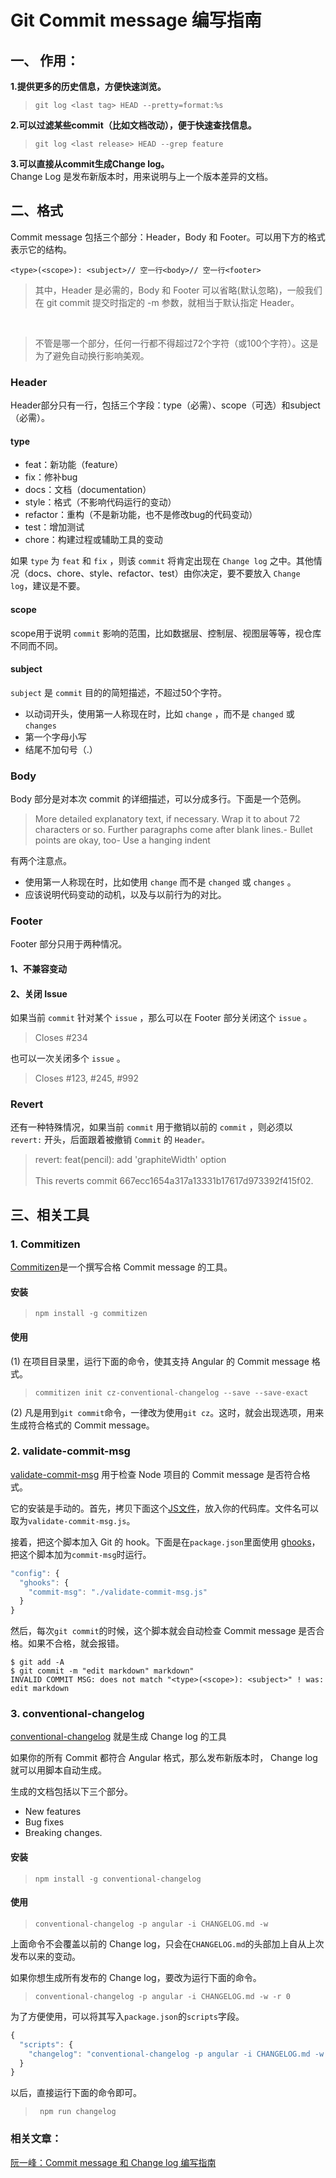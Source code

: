  
#  Git Commit message 编写指南

## 一、 作用：
**1.提供更多的历史信息，方便快速浏览。**
>`git log <last tag> HEAD --pretty=format:%s`

**2.可以过滤某些commit（比如文档改动），便于快速查找信息。**  
>`git log <last release> HEAD --grep feature`

**3.可以直接从commit生成Change log。**  
Change Log 是发布新版本时，用来说明与上一个版本差异的文档。

## 二、格式

Commit message 包括三个部分：Header，Body 和 Footer。可以用下方的格式表示它的结构。

`<type>(<scope>): <subject>// 空一行<body>// 空一行<footer>`
>其中，Header 是必需的，Body 和 Footer 可以省略(默认忽略)，一般我们在 git commit 提交时指定的 -m 参数，就相当于默认指定 Header。
<br/>

>不管是哪一个部分，任何一行都不得超过72个字符（或100个字符）。这是为了避免自动换行影响美观。

### Header

Header部分只有一行，包括三个字段：type（必需）、scope（可选）和subject（必需）。

#### type
- feat：新功能（feature）
- fix：修补bug
- docs：文档（documentation）
- style：格式（不影响代码运行的变动）
- refactor：重构（不是新功能，也不是修改bug的代码变动）
- test：增加测试
- chore：构建过程或辅助工具的变动

如果 `type` 为 `feat` 和 `fix` ，则该 `commit` 将肯定出现在 `Change log` 之中。其他情况（docs、chore、style、refactor、test）由你决定，要不要放入 `Change log`，建议是不要。

#### scope
scope用于说明 `commit` 影响的范围，比如数据层、控制层、视图层等等，视仓库不同而不同。

#### subject
`subject` 是 `commit` 目的的简短描述，不超过50个字符。

- 以动词开头，使用第一人称现在时，比如 `change` ，而不是 `changed` 或 `changes`
- 第一个字母小写
- 结尾不加句号（.）

### Body
Body 部分是对本次 commit 的详细描述，可以分成多行。下面是一个范例。
>More detailed explanatory text, if necessary. Wrap it to about 72 characters or so. Further paragraphs come after blank lines.- Bullet points are okay, too- Use a hanging indent

有两个注意点。
- 使用第一人称现在时，比如使用 `change` 而不是 `changed` 或 `changes` 。
- 应该说明代码变动的动机，以及与以前行为的对比。

### Footer
Footer 部分只用于两种情况。

#### 1、不兼容变动
#### 2、关闭 Issue
如果当前 `commit` 针对某个 `issue` ，那么可以在 Footer 部分关闭这个 `issue` 。
>Closes #234

也可以一次关闭多个 `issue` 。
>Closes #123, #245, #992

### Revert
还有一种特殊情况，如果当前 `commit` 用于撤销以前的 `commit` ，则必须以 `revert:` 开头，后面跟着被撤销 `Commit` 的 `Header。`
>revert: feat(pencil): add 'graphiteWidth' option<br/><br/>
This reverts commit 667ecc1654a317a13331b17617d973392f415f02.

## 三、相关工具

### 1. Commitizen
[Commitizen](https://github.com/commitizen/cz-cli)是一个撰写合格 Commit message 的工具。

#### 安装
>`npm install -g commitizen`

#### 使用
(1) 在项目目录里，运行下面的命令，使其支持 Angular 的 Commit message 格式。
>`commitizen init cz-conventional-changelog --save --save-exact`

(2) 凡是用到`git commit`命令，一律改为使用`git cz`。这时，就会出现选项，用来生成符合格式的 Commit message。

### 2. validate-commit-msg
[validate-commit-msg](https://github.com/conventional-changelog-archived-repos/validate-commit-msg) 用于检查 Node 项目的 Commit message 是否符合格式。

它的安装是手动的。首先，拷贝下面这个[JS文件](https://github.com/kentcdodds/validate-commit-msg/blob/master/index.js)，放入你的代码库。文件名可以取为`validate-commit-msg.js`。  

接着，把这个脚本加入 Git 的 hook。下面是在`package.json`里面使用 [ghooks](https://www.npmjs.com/package/ghooks)，把这个脚本加为`commit-msg`时运行。
```js
"config": {
  "ghooks": {
    "commit-msg": "./validate-commit-msg.js"
  }
}
```
然后，每次`git commit`的时候，这个脚本就会自动检查 Commit message 是否合格。如果不合格，就会报错。

```
$ git add -A 
$ git commit -m "edit markdown" markdown" 
INVALID COMMIT MSG: does not match "<type>(<scope>): <subject>" ! was: edit markdown
```

### 3. conventional-changelog 
[conventional-changelog](https://github.com/conventional-changelog/conventional-changelog) 就是生成 Change log 的工具

如果你的所有 Commit 都符合 Angular 格式，那么发布新版本时， Change log 就可以用脚本自动生成。

生成的文档包括以下三个部分。
- New features
- Bug fixes
- Breaking changes.

#### 安装
>`npm install -g conventional-changelog`
#### 使用
>`conventional-changelog -p angular -i CHANGELOG.md -w`

上面命令不会覆盖以前的 Change log，只会在`CHANGELOG.md`的头部加上自从上次发布以来的变动。

如果你想生成所有发布的 Change log，要改为运行下面的命令。
>`conventional-changelog -p angular -i CHANGELOG.md -w -r 0`

为了方便使用，可以将其写入`package.json`的`scripts`字段。
```js
{
  "scripts": {
    "changelog": "conventional-changelog -p angular -i CHANGELOG.md -w -r 0"
  }
}
```
以后，直接运行下面的命令即可。
>` npm run changelog`

### 相关文章：

[阮一峰：Commit message 和 Change log 编写指南](http://www.ruanyifeng.com/blog/2016/01/commit_message_change_log.html)